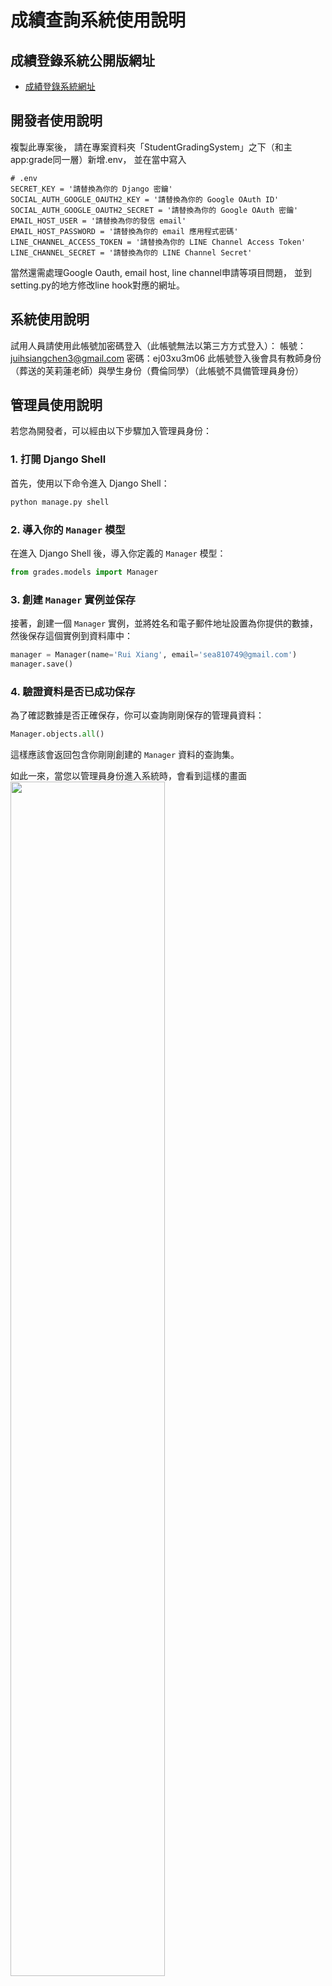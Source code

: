# 成績查詢系統使用說明
## 成績登錄系統公開版網址
* [成績登錄系統網址](https://samplescores.blesstw.com)
## 開發者使用說明
複製此專案後，
請在專案資料夾「StudentGradingSystem」之下（和主app:grade同一層）新增.env，
並在當中寫入
```
# .env
SECRET_KEY = '請替換為你的 Django 密鑰'
SOCIAL_AUTH_GOOGLE_OAUTH2_KEY = '請替換為你的 Google OAuth ID'
SOCIAL_AUTH_GOOGLE_OAUTH2_SECRET = '請替換為你的 Google OAuth 密鑰'
EMAIL_HOST_USER = '請替換為你的發信 email'
EMAIL_HOST_PASSWORD = '請替換為你的 email 應用程式密碼'
LINE_CHANNEL_ACCESS_TOKEN = '請替換為你的 LINE Channel Access Token'
LINE_CHANNEL_SECRET = '請替換為你的 LINE Channel Secret'
```
當然還需處理Google Oauth, email host, line channel申請等項目問題，
並到setting.py的地方修改line hook對應的網址。


## 系統使用說明
試用人員請使用此帳號加密碼登入（此帳號無法以第三方方式登入）：
帳號：juihsiangchen3@gmail.com
密碼：ej03xu3m06
此帳號登入後會具有教師身份（葬送的芙莉蓮老師）與學生身份（費倫同學）（此帳號不具備管理員身份）
## 管理員使用說明
若您為開發者，可以經由以下步驟加入管理員身份：
### 1. 打開 Django Shell

首先，使用以下命令進入 Django Shell：

```bash
python manage.py shell
```

### 2. 導入你的 `Manager` 模型

在進入 Django Shell 後，導入你定義的 `Manager` 模型：

```python
from grades.models import Manager
```

### 3. 創建 `Manager` 實例並保存

接著，創建一個 `Manager` 實例，並將姓名和電子郵件地址設置為你提供的數據，然後保存這個實例到資料庫中：

```python
manager = Manager(name='Rui Xiang', email='sea810749@gmail.com')
manager.save()
```

### 4. 驗證資料是否已成功保存

為了確認數據是否正確保存，你可以查詢剛剛保存的管理員資料：

```python
Manager.objects.all()
```

這樣應該會返回包含你剛剛創建的 `Manager` 資料的查詢集。

如此一來，當您以管理員身份進入系統時，會看到這樣的畫面
<img src="github_images/p1.png" width="70%">



進入學生資料管理頁面，上傳學生資料csv檔案（檔案格式請參考「管理員匯入資料」 > 「學生資料.csv」）
<img src="github_images/p2.png" width="70%">
 
進入教師資料管理頁面，上傳教師資料csv檔案（檔案格式請參考「管理員匯入資料」 > 「教師資料.csv」）
<img src="github_images/p3.png" width="70%">





## 教師使用說明
1. 先請管理員開通教師權限。
2. 開通身份後可以按首頁中的教師按鈕以登入系統。
<img src="github_images/p4.png" width="70%">
3. 進入登入畫面，可以使用google第三方登入較為方便，就不需要再進行註冊了（試用人員無法以該帳號使用google第三方登入）。
<img src="github_images/p5.png" width="70%">
4. 登入後點選左側創建課程。
<img src="github_images/p6.png" width="70%">
5. 輸入課程名稱並提交。
<img src="github_images/p7.png" width="70%">
6. 提交後會自動進入左側的「您的課程」頁面，之後可以直接在此頁面找到您所創建的課程。
<img src="github_images/p8.png" width="70%">
7. 點擊「編輯課程學生名單」按鈕。
<img src="github_images/p9.png" width="70%">
8. 從下拉選單當中找到您的學生，勾選後按「更新學生成員」，如果學生是跑班也可以使用。（本來會直接顯示學生名單在頁面上，但不小心把這個功能改掉了，之後再改回來）
<img src="github_images/p10.png" width="70%">
9. 回到您的課程後（可以拖曳方式改變課程順序），點選「顯示課程學生名單」可以確認學生名單。
<img src="github_images/p11.png" width="70%">
10. 點選「管理課程成績」按鈕
<img src="github_images/p12.png" width="70%">
11. 輸入要新增的成績項目和類別，點擊「新增成績項目」按鈕。
<img src="github_images/p13.png" width="70%">
12. 成績匯入方面，本系統提供excel匯入，或是直接輸入。
13. 直接輸入成績：請點擊「管理項目成績」按鈕。
<img src="github_images/p14.png" width="70%">
14. 直接複製excel一整行（沒有分數的要空一行）的成績到網頁中間的框框當中，並點擊「保存成績」按鈕，立刻會顯示學生成績，若要修改成績再利用下方的表格修改成績。
<img src="github_images/p15.png" width="70%">
15. 使用excel匯入成績：請先點擊「匯出成績到excel」按鈕，利用匯出後的檔案格式，填入您的該項目成績，之後再利用下方的「選擇檔案」和「匯入成績」按鈕上傳檔案。
<img src="github_images/p16.png" width="70%">

## 學生使用說明
1. 請學生加入linebot，這裡有試用者可使用的linebot
    <img src="github_images/p1.png" width="50%">
    
2. 請點擊右下的「身份驗證」按鈕
    <img src="github_images/p18.jpeg" width="40%">
    
3. 請輸入學校信箱（試用者請輸入juihsiangchen3@gmail.com）。
4. 系統會傳送驗證碼到學校信箱，若沒收到，請確認(1)信箱填寫正確(2)是否被當成垃圾信件。（試用者會直接綁定系統）

5. 輸入正確驗證碼後即可使用本查詢系統查詢個人成績。





